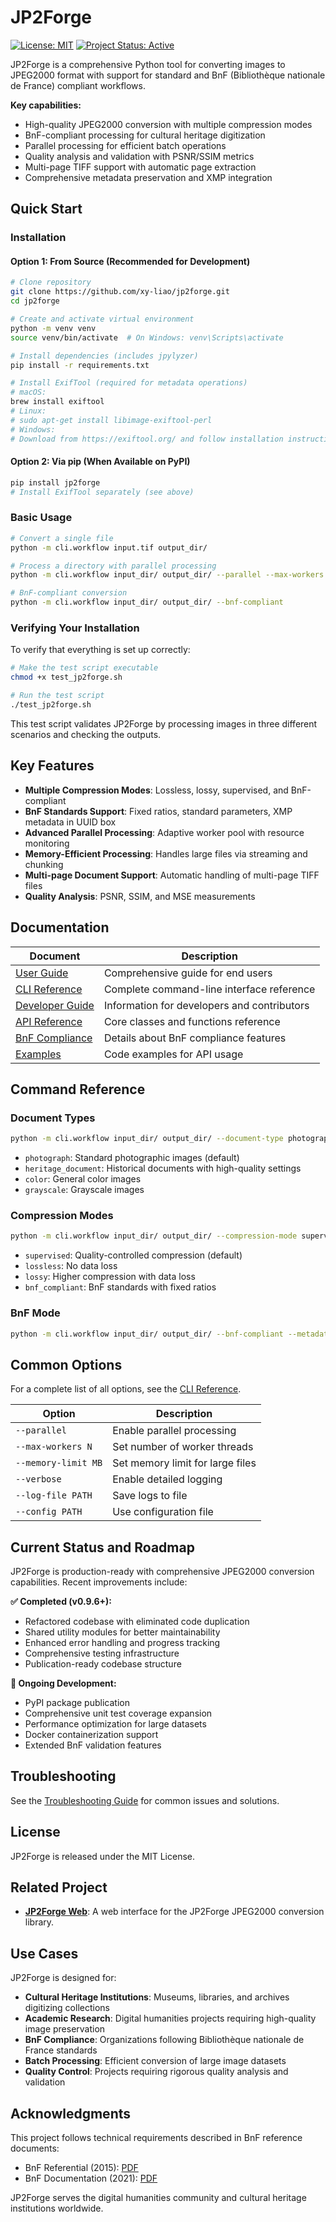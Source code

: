 # JP2Forge

[![License: MIT](https://img.shields.io/badge/License-MIT-yellow.svg)](https://opensource.org/licenses/MIT) [![Project Status: Active](https://img.shields.io/badge/Project%20Status-Active-green.svg)](https://github.com/xy-liao/jp2forge)

JP2Forge is a comprehensive Python tool for converting images to JPEG2000 format with support for standard and BnF (Bibliothèque nationale de France) compliant workflows.

**Key capabilities:**
- High-quality JPEG2000 conversion with multiple compression modes
- BnF-compliant processing for cultural heritage digitization
- Parallel processing for efficient batch operations
- Quality analysis and validation with PSNR/SSIM metrics
- Multi-page TIFF support with automatic page extraction
- Comprehensive metadata preservation and XMP integration

## Quick Start

### Installation

#### Option 1: From Source (Recommended for Development)

```bash
# Clone repository
git clone https://github.com/xy-liao/jp2forge.git
cd jp2forge

# Create and activate virtual environment
python -m venv venv
source venv/bin/activate  # On Windows: venv\Scripts\activate

# Install dependencies (includes jpylyzer)
pip install -r requirements.txt

# Install ExifTool (required for metadata operations)
# macOS:
brew install exiftool
# Linux:
# sudo apt-get install libimage-exiftool-perl
# Windows:
# Download from https://exiftool.org/ and follow installation instructions
```

#### Option 2: Via pip (When Available on PyPI)

```bash
pip install jp2forge
# Install ExifTool separately (see above)
```

### Basic Usage

```bash
# Convert a single file
python -m cli.workflow input.tif output_dir/

# Process a directory with parallel processing
python -m cli.workflow input_dir/ output_dir/ --parallel --max-workers 4

# BnF-compliant conversion
python -m cli.workflow input_dir/ output_dir/ --bnf-compliant
```

### Verifying Your Installation

To verify that everything is set up correctly:

```bash
# Make the test script executable
chmod +x test_jp2forge.sh

# Run the test script
./test_jp2forge.sh
```

This test script validates JP2Forge by processing images in three different scenarios and checking the outputs.

## Key Features

- **Multiple Compression Modes**: Lossless, lossy, supervised, and BnF-compliant
- **BnF Standards Support**: Fixed ratios, standard parameters, XMP metadata in UUID box
- **Advanced Parallel Processing**: Adaptive worker pool with resource monitoring
- **Memory-Efficient Processing**: Handles large files via streaming and chunking
- **Multi-page Document Support**: Automatic handling of multi-page TIFF files
- **Quality Analysis**: PSNR, SSIM, and MSE measurements

## Documentation

| Document | Description |
|----------|-------------|
| [User Guide](docs/user_guide.md) | Comprehensive guide for end users |
| [CLI Reference](docs/cli_reference.md) | Complete command-line interface reference |
| [Developer Guide](docs/developer_guide.md) | Information for developers and contributors |
| [API Reference](docs/api_reference.md) | Core classes and functions reference |
| [BnF Compliance](docs/bnf_compliance.md) | Details about BnF compliance features |
| [Examples](examples/README.md) | Code examples for API usage |

## Command Reference

### Document Types

```bash
python -m cli.workflow input_dir/ output_dir/ --document-type photograph
```

- `photograph`: Standard photographic images (default)
- `heritage_document`: Historical documents with high-quality settings
- `color`: General color images
- `grayscale`: Grayscale images

### Compression Modes

```bash
python -m cli.workflow input_dir/ output_dir/ --compression-mode supervised
```

- `supervised`: Quality-controlled compression (default)
- `lossless`: No data loss
- `lossy`: Higher compression with data loss
- `bnf_compliant`: BnF standards with fixed ratios

### BnF Mode

```bash
python -m cli.workflow input_dir/ output_dir/ --bnf-compliant --metadata bnf_metadata.json
```

## Common Options

For a complete list of all options, see the [CLI Reference](docs/cli_reference.md).

| Option | Description |
|--------|-------------|
| `--parallel` | Enable parallel processing |
| `--max-workers N` | Set number of worker threads |
| `--memory-limit MB` | Set memory limit for large files |
| `--verbose` | Enable detailed logging |
| `--log-file PATH` | Save logs to file |
| `--config PATH` | Use configuration file |

## Current Status and Roadmap

JP2Forge is production-ready with comprehensive JPEG2000 conversion capabilities. Recent improvements include:

**✅ Completed (v0.9.6+):**
- Refactored codebase with eliminated code duplication
- Shared utility modules for better maintainability
- Enhanced error handling and progress tracking
- Comprehensive testing infrastructure
- Publication-ready codebase structure

**🔄 Ongoing Development:**
- PyPI package publication
- Comprehensive unit test coverage expansion
- Performance optimization for large datasets
- Docker containerization support
- Extended BnF validation features

## Troubleshooting

See the [Troubleshooting Guide](docs/user_guide.md#11-troubleshooting) for common issues and solutions.


## License

JP2Forge is released under the MIT License.

## Related Project

- **[JP2Forge Web](https://github.com/xy-liao/jp2forge_web)**: A web interface for the JP2Forge JPEG2000 conversion library.

## Use Cases

JP2Forge is designed for:
- **Cultural Heritage Institutions**: Museums, libraries, and archives digitizing collections
- **Academic Research**: Digital humanities projects requiring high-quality image preservation
- **BnF Compliance**: Organizations following Bibliothèque nationale de France standards
- **Batch Processing**: Efficient conversion of large image datasets
- **Quality Control**: Projects requiring rigorous quality analysis and validation

## Acknowledgments

This project follows technical requirements described in BnF reference documents:
- BnF Referential (2015): [PDF](https://www.bnf.fr/sites/default/files/2018-11/ref_num_fichier_image_v2.pdf)
- BnF Documentation (2021): [PDF](https://www.bnf.fr/sites/default/files/2021-04/politiqueFormatsDePreservationBNF_20210408.pdf)

JP2Forge serves the digital humanities community and cultural heritage institutions worldwide.
